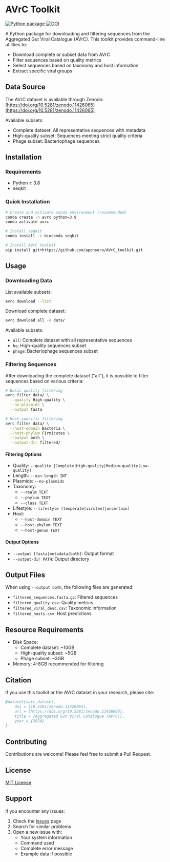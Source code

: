 # AVrC Toolkit

[![Python package](https://github.com/aponsero/AVrC_toolkit/actions/workflows/python-package.yml/badge.svg)](https://github.com/aponsero/AVrC_toolkit/actions/workflows/python-package.yml)
[![DOI](https://zenodo.org/badge/DOI/10.5281/zenodo.11426065.svg)](https://doi.org/10.5281/zenodo.11426065)

A Python package for downloading and filtering sequences from the Aggregated Gut Viral Catalogue (AVrC). This toolkit provides command-line utilities to:
- Download complete or subset data from AVrC
- Filter sequences based on quality metrics
- Select sequences based on taxonomy and host information
- Extract specific viral groups

## Data Source

The AVrC dataset is available through Zenodo: [https://doi.org/10.5281/zenodo.11426065](https://doi.org/10.5281/zenodo.11426065)

Available subsets:
- Complete dataset: All representative sequences with metadata
- High-quality subset: Sequences meeting strict quality criteria
- Phage subset: Bacteriophage sequences

## Installation

### Requirements
- Python ≥ 3.8
- seqkit

### Quick Installation
```bash
# Create and activate conda environment (recommended)
conda create -n avrc python=3.9
conda activate avrc

# Install seqkit
conda install -c bioconda seqkit

# Install AVrC toolkit
pip install git+https://github.com/aponsero/AVrC_toolkit.git
```

## Usage

### Downloading Data

List available subsets:
```bash
avrc download --list
```

Download complete dataset:
```bash
avrc download all -o data/
```

Available subsets:
- `all`: Complete dataset with all representative sequences
- `hq`: High-quality sequences subset
- `phage`: Bacteriophage sequences subset

### Filtering Sequences

After downloading the complete dataset ("all"), it is possible to filter sequences based on various criteria:

```bash
# Basic quality filtering
avrc filter data/ \
  --quality High-quality \
  --no-plasmids \
  --output fasta

# Host-specific filtering
avrc filter data/ \
  --host-domain Bacteria \
  --host-phylum Firmicutes \
  --output both \
  --output-dir filtered/
```

#### Filtering Options
- Quality: `--quality [Complete|High-quality|Medium-quality|Low-quality]`
- Length: `--min-length INT`
- Plasmids: `--no-plasmids`
- Taxonomy:
  - `--realm TEXT`
  - `--phylum TEXT`
  - `--class TEXT`
- Lifestyle: `--lifestyle [temperate|virulent|uncertain]`
- Host:
  - `--host-domain TEXT`
  - `--host-phylum TEXT`
  - `--host-genus TEXT`

#### Output Options
- `--output [fasta|metadata|both]`: Output format
- `--output-dir PATH`: Output directory

## Output Files

When using `--output both`, the following files are generated:
- `filtered_sequences.fasta.gz`: Filtered sequences
- `filtered_quality.csv`: Quality metrics
- `filtered_viral_desc.csv`: Taxonomic information
- `filtered_hosts.csv`: Host predictions

## Resource Requirements

- Disk Space:
  - Complete dataset: ~10GB
  - High-quality subset: ~5GB
  - Phage subset: ~3GB
- Memory: 4-8GB recommended for filtering

## Citation

If you use this toolkit or the AVrC dataset in your research, please cite:

```bibtex
@dataset{avrc_dataset,
    doi = {10.5281/zenodo.11426065},
    url = {https://doi.org/10.5281/zenodo.11426065},
    title = {Aggregated Gut Viral Catalogue (AVrC)},
    year = {2024}
}
```

## Contributing

Contributions are welcome! Please feel free to submit a Pull Request.

## License

[MIT License](LICENSE)

## Support

If you encounter any issues:
1. Check the [Issues](https://github.com/aponsero/AVrC_toolkit/issues) page
2. Search for similar problems
3. Open a new issue with:
   - Your system information
   - Command used
   - Complete error message
   - Example data if possible